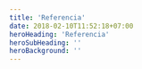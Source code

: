 ```yaml
---
title: 'Referencia'
date: 2018-02-10T11:52:18+07:00
heroHeading: 'Referencia'
heroSubHeading: ''
heroBackground: ''
---
```

